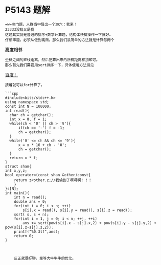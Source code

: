 # P5143 题解

	=w=冷门题，人群当中冒出一个游六：我来！
	23333没错又是我
    这题其实就是普通的排序+数学计算题，结构体快排操作一下就好。
    仔细审题，必须从低到高爬，那么我们最简单的方法就是计算每两个
   **高度相邻**
 	
    坐标之间的直线距离，然后把算出来的所有距离相加即可。
    那么首先我们需要用sort排序一下，具体使用方法请见
   [百度！](www.baidu.com)
   	
    接着就可以for计算了。
    
	```cpp
	#include<bits/stdc++.h>
	using namespace std;
	const int N = 100000;
	int read(){
      char ch = getchar();
      int x = 0, f = 1;
      while(ch < '0' || ch > '9'){
          if(ch == '-') f = -1;
          ch = getchar();
      }
      while('0' <= ch && ch <= '9'){
          x = x * 10 + ch - '0';
          ch = getchar();
      }
      return x * f;
  	}
	struct shan{
   	int x,y,z;
   	bool operator<(const shan &other)const{
		return z<other.z;//我偷到了啊啊啊！！！
		}
	}s[N];
	int main(){
    	int n = read();
    	double ans = 0;
    	for(int i = 0; i < n; ++i)
        	s[i].x = read(), s[i].y = read(), s[i].z = read();
    	sort( s, s + n);
    	for(int i = 1, j = 0; i < n; ++j, ++i)
        	ans += sqrt(pow(s[i].x - s[j].x,2) + pow(s[i].y - s[j].y,2) + pow(s[i].z-s[j].z,2));
    	printf("%0.3lf",ans);
    	return 0;
	} 
```

    
    反正就很好聊，坐等大牛牛牛的优化。